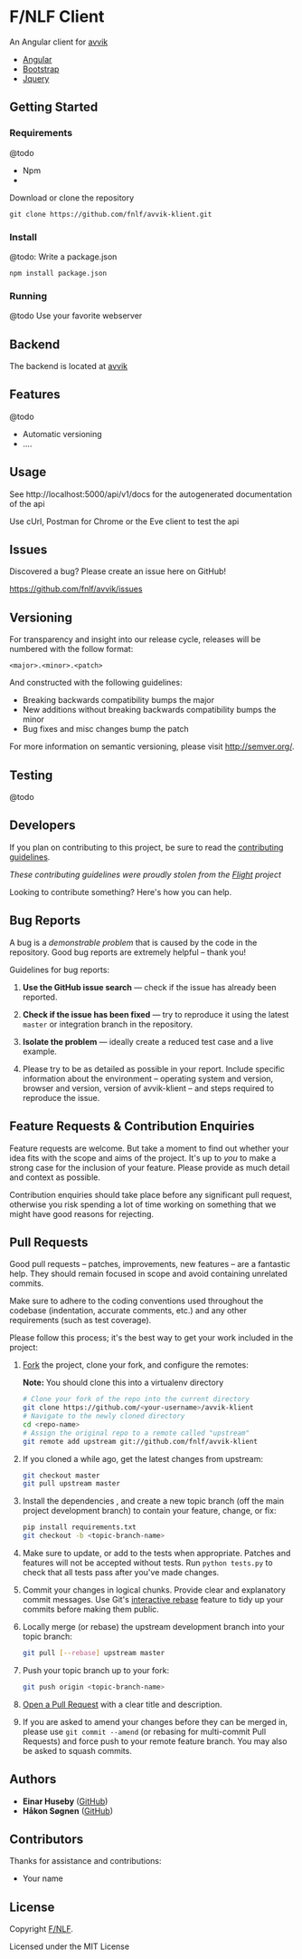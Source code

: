
F/NLF Client
=======================

An Angular client for  [avvik]

* [Angular]
* [Bootstrap]
* [Jquery]


Getting Started
---------------

### Requirements
@todo
* Npm
* 

Download or clone the repository

```
git clone https://github.com/fnlf/avvik-klient.git
```



### Install
@todo: Write a package.json
```
npm install package.json
```


### Running
@todo
Use your favorite webserver

Backend
--------

The backend is located at [avvik]

Features
--------
@todo

* Automatic versioning
* ....


Usage
-----

See http://localhost:5000/api/v1/docs for the autogenerated documentation of the api

Use cUrl, Postman for Chrome or the Eve client to test the api 

Issues
------

Discovered a bug? Please create an issue here on GitHub!

https://github.com/fnlf/avvik/issues

Versioning
----------

For transparency and insight into our release cycle, releases will be numbered with the follow format:

`<major>.<minor>.<patch>`

And constructed with the following guidelines:

* Breaking backwards compatibility bumps the major
* New additions without breaking backwards compatibility bumps the minor
* Bug fixes and misc changes bump the patch

For more information on semantic versioning, please visit http://semver.org/.

Testing
-------
@todo

Developers
----------

If you plan on contributing to this project, be sure to read the [contributing guidelines][contributing-guidelines].

*These contributing guidelines were proudly stolen from the 
[Flight](https://github.com/flightjs/flight) project*

Looking to contribute something? Here's how you can help.

Bug Reports
------------

A bug is a _demonstrable problem_ that is caused by the code in the
repository. Good bug reports are extremely helpful – thank you!

Guidelines for bug reports:

1. **Use the GitHub issue search** &mdash; check if the issue has already been
   reported.

2. **Check if the issue has been fixed** &mdash; try to reproduce it using the
   latest `master` or integration branch in the repository.

3. **Isolate the problem** &mdash; ideally create a reduced test
   case and a live example.

4. Please try to be as detailed as possible in your report. Include specific
   information about the environment – operating system and version, browser
   and version, version of avvik-klient – and steps required to reproduce the 
  issue.

Feature Requests & Contribution Enquiries
-----------------------------------------

Feature requests are welcome. But take a moment to find out whether your idea
fits with the scope and aims of the project. It's up to *you* to make a strong
case for the inclusion of your feature. Please provide as much detail and
context as possible.

Contribution enquiries should take place before any significant pull request,
otherwise you risk spending a lot of time working on something that we might
have good reasons for rejecting.

Pull Requests
-------------

Good pull requests – patches, improvements, new features – are a fantastic
help. They should remain focused in scope and avoid containing unrelated
commits.

Make sure to adhere to the coding conventions used throughout the codebase
(indentation, accurate comments, etc.) and any other requirements (such as test
coverage).

Please follow this process; it's the best way to get your work included in the
project:

1. [Fork](http://help.github.com/fork-a-repo/) the project, clone your fork,
   and configure the remotes:
   
   **Note:** You should clone this into a virtualenv directory

   ```bash
   # Clone your fork of the repo into the current directory
   git clone https://github.com/<your-username>/avvik-klient
   # Navigate to the newly cloned directory
   cd <repo-name>
   # Assign the original repo to a remote called "upstream"
   git remote add upstream git://github.com/fnlf/avvik-klient
   ```

2. If you cloned a while ago, get the latest changes from upstream:

   ```bash
   git checkout master
   git pull upstream master
   ```

3. Install the dependencies , and create a new topic branch (off the main project development
   branch) to contain your feature, change, or fix:

   ```bash
   pip install requirements.txt
   git checkout -b <topic-branch-name>
   ```

4. Make sure to update, or add to the tests when appropriate. Patches and
   features will not be accepted without tests. Run `python tests.py` to check that
   all tests pass after you've made changes.

5. Commit your changes in logical chunks. Provide clear and explanatory commit
   messages. Use Git's [interactive rebase](https://help.github.com/articles/interactive-rebase) feature to tidy up
   your commits before making them public.

6. Locally merge (or rebase) the upstream development branch into your topic branch:

   ```bash
   git pull [--rebase] upstream master
   ```

7. Push your topic branch up to your fork:

   ```bash
   git push origin <topic-branch-name>
   ```

8. [Open a Pull Request](https://help.github.com/articles/using-pull-requests/)
    with a clear title and description.

9. If you are asked to amend your changes before they can be merged in, please
   use `git commit --amend` (or rebasing for multi-commit Pull Requests) and
   force push to your remote feature branch. You may also be asked to squash
   commits.


Authors
-------

* **Einar Huseby** ([GitHub](https://github.com/ehu))
* **Håkon Søgnen** ([GitHub](https://github.com/haakon-sognen))

Contributors
------------

Thanks for assistance and contributions:

* Your name

License
-------

Copyright [F/NLF].

Licensed under the MIT License

[avvik-klient]: https://github.com/fnlf/avvik-klient
[avvik]: https://github.com/fnlf/avvik
[F/NLF Wiki]: https://nlf-az-db02.cloudapp.net/confluence
[F/NLF]: http://www.nlf.no/fallskjerm

<!-- assets -->
[zipball]: http://fnlf.github.com/avvik-klient/releases/latest/avvik.zip

<!-- github links -->
[contributing-guidelines]: https://github.com/fnlf/avvik/blob/master/CONTRIBUTING.md
[contributors]: https://github.com/fnlf/avvik/contributors
[issues]: https://github.com/fnlf/avvik/issues

<!-- deep links -->


<!-- links to third party projects -->
[Angular]: https://angularjs.org/
[Bootstrap]: https://getbootstrap.com
[Jquery]: https://jquery.com
